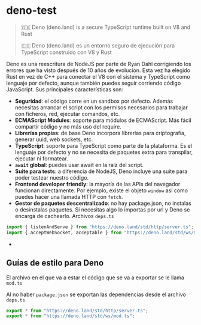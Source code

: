 # deno-test

> 🇬🇧 Deno (deno.land) is a secure TypeScript runtime built on V8 and Rust
>
> 🇪🇸 Deno (deno.land) es un entorno seguro de ejecución para TypeScript construido con V8 y Rust

Deno es una reescritura de NodeJS por parte de Ryan Dahl corrigiendo los errores que ha visto después de 10 años de evolución. Esta vez ha elegido Rust en vez de C++ para conectar el V8 con el sistema y TypeScript como lenguaje por defecto, aunque también puedes seguir corriendo código JavaScript. Sus principales características son:
- **Seguridad**: el código corre en un sandbox por defecto. Además necesitas arrancar el script con los permisos necesarios para trabajar con ficheros, red, ejecutar comandos, etc.
- **ECMAScript Modules**: soporte para módulos de ECMAScript. Más fácil compartir código y no más uso del require.
- **Librerías propias**: de base Deno incorpora librerías para criptografía, generar uuid, web sockets, etc.
- **TypeScript**: soporte para TypeScript como parte de la plataforma. Es el lenguaje por defecto y no se necesita de paquetes extra para transpilar, ejecutar ni formatear.
- **`await` global**: puedes usar await en la raíz del script.
- **Suite para tests**: a diferencia de NodeJS, Deno incluye una suite para poder testear nuestro código.
- **Frontend developer friendly**: la mayoría de las APIs del navegador funcionan directamente. Por ejemplo, existe el objeto `window` así como puedes hacer una llamada HTTP con `fetch`. 
- **Gestor de paquetes descentralizado**: no hay package.json, no instalas o desinstalas paquetes. Si necesitas algo lo importas por url y Deno se encarga de cachearlo. Archivos `deps.ts`
```javascript
import { listenAndServe } from "https://deno.land/std/http/server.ts";
import { acceptWebSocket, acceptable } from "https://deno.land/std/ws/mod.ts";
```
- 

## Guías de estilo para Deno

El archivo en el que va a estar el código que se va a exportar se le llama `mod.ts`

Al no haber `package.json` se exportan las dependencias desde el archivo `deps.ts`
```javascript
export * from "https://deno.land/std/http/server.ts";
export * from "https://deno.land/std/ws/mod.ts";
```


